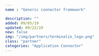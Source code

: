 ```yaml
---
name : "Generic connector framework"

description: ""
added: 09/05/19
updated: 09/22/19
new: false
img: "/img/partners/terminalio_logo.png"
class: "partner"
categories: "Application Connector"
---
```

